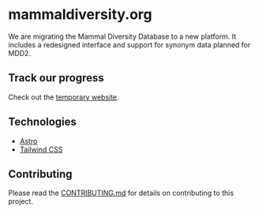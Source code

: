 # mammaldiversity.org

We are migrating the Mammal Diversity Database to a new platform. It includes a redesigned interface and support for synonym data planned for MDD2.

## Track our progress

Check out the [temporary website](https://hhandika.github.io/).

## Technologies

- [Astro](https://astro.build/)
- [Tailwind CSS](https://tailwindcss.com/)

## Contributing

Please read the [CONTRIBUTING.md](CONTRIBUTING.md) for details on contributing to this project.
